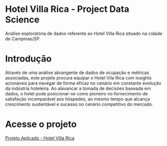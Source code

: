 # Hotel Villa Rica - Project Data Science

Análise exploratória de dados referente ao Hotel Villa Rica situado na cidade de Campinas/SP.

# Introdução

Através de uma análise abrangente de dados de ocupação e métricas associadas, este projeto procura equipar o Hotel Vila Rica com insights acionáveis para navegar de forma eficaz no cenário em constante evolução da indústria hoteleira. Ao alavancar a tomada de decisões baseada em dados, o hotel pode posicionar-se como pioneiro no fornecimento de satisfação incomparável aos hóspedes, ao mesmo tempo que alcança crescimento sustentável e sucesso no cenário competitivo do mercado.

# Acesse o projeto
[Projeto Aplicado - Hotel Villa Rica](https://github.com/luanlincon/Hotel-Villa-Rica---Project-Data-Science/blob/main/Projeto_Aplicado_Hotelaria.ipynb)

